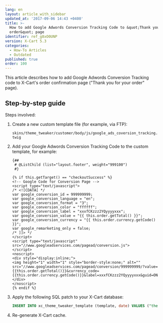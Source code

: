 ```yaml
---
lang: en
layout: article_with_sidebar
updated_at: '2017-09-06 14:43 +0400'
title: >-
  How to add Google Adwords Conversion Tracking Code to &quot;Thank you for your
  order&quot; page
identifier: ref_g8xO0UNP
version: X-Cart 5.3
categories:
  - How-To Articles
  - Outdated
published: true
order: 100
---
```


This article describes how to add Google Adwords Conversion Tracking code to X-Cart's order confirmation page ("Thank you for your order" page).

## Step-by-step guide

Steps involved:

1.  Create a new custom template file (for example, via FTP):

    `skins/theme_tweaker/customer/body/js/google_ads_coversion_tracking.twig`

2.  Add your Google Adwords Conversion Tracking Code to the custom template, for example:

    ```twig
    {##
     # @ListChild (list="layout.footer", weight="999100")
     #}
     
    {% if this.getTarget() == "checkoutSuccess" %}
    <!-- Google Code for Conversion Page -->
    <script type="text/javascript">
    /* <![CDATA[ */
    var google_conversion_id = 999999999;
    var google_conversion_language = "en";
    var google_conversion_format = "3";
    var google_conversion_color = "ffffff";
    var google_conversion_label = "xxxfCKzzz2YQyyyyxxx";
    var google_conversion_value = "{{ this.order.getTotal() }}";
    var google_conversion_currency = "{{ this.order.currency.getCode() }}";
    var google_remarketing_only = false;
    /* ]]> */
    </script>
    <script type="text/javascript" src="//www.googleadservices.com/pagead/conversion.js">
    </script>
    <noscript>
    <div style="display:inline;">
    <img height="1" width="1" style="border-style:none;" alt="" src="//www.googleadservices.com/pagead/conversion/999999999/?value={{this.order.getTotal()}}&currency_code={{this.order.currency.getCode()}}&label=xxxfCKzzz2YQyyyyxxx&guid=ON&script=0"/>
    </div>
    </noscript>
    {% endif %}
    ```
    
3.  Apply the following SQL patch to your X-Cart database:

    ```sql
    INSERT INTO xc_theme_tweaker_template (template, date) VALUES ("theme_tweaker/customer/body/js/google_ads_coversion_tracking.twig", UNIX_TIMESTAMP());
    ```

4.  Re-generate X-Cart cache.
